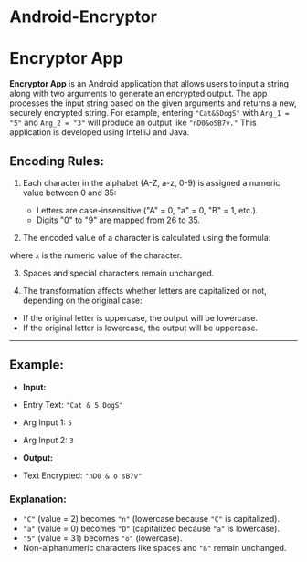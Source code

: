# Android-Encryptor

# Encryptor App

**Encryptor App** is an Android application that allows users to input a string along with two arguments to generate an encrypted output. The app processes the input string based on the given arguments and returns a new, securely encrypted string. For example, entering `"Cat&5DogS"` with `Arg_1 = "5"` and `Arg_2 = "3"` will produce an output like `"nD0&oSB7v."` This application is developed using IntelliJ and Java.

## Encoding Rules:

1. Each character in the alphabet (A-Z, a-z, 0-9) is assigned a numeric value between 0 and 35:
   - Letters are case-insensitive ("A" = 0, "a" = 0, "B" = 1, etc.).
   - Digits "0" to "9" are mapped from 26 to 35.
   
2. The encoded value of a character is calculated using the formula:

where `x` is the numeric value of the character.

3. Spaces and special characters remain unchanged.

4. The transformation affects whether letters are capitalized or not, depending on the original case:
- If the original letter is uppercase, the output will be lowercase.
- If the original letter is lowercase, the output will be uppercase.

---

## Example:

- **Input:**
- Entry Text: `"Cat & 5 DogS"`
- Arg Input 1: `5`
- Arg Input 2: `3`

- **Output:**
- Text Encrypted: `"nD0 & o sB7v"`

### Explanation:

- `"C"` (value = 2) becomes `"n"` (lowercase because `"C"` is capitalized).
- `"a"` (value = 0) becomes `"D"` (capitalized because `"a"` is lowercase).
- `"5"` (value = 31) becomes `"o"` (lowercase).
- Non-alphanumeric characters like spaces and `"&"` remain unchanged.
